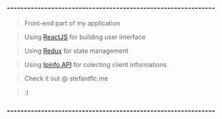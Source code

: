 ### -------------------------------------------------------------
> Front-end part of my application

> Using [ReactJS](https://reactjs.org/) for building user interface

> Using [Redux](https://redux.js.org/) for state management

> Using [Ipinfo API](https://ipinfo.io/) for colecting client informations

> Check it out @ stefantflc.me

> :)

### -------------------------------------------------------------
